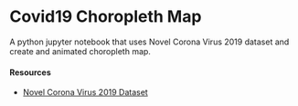 # Covid19 Choropleth Map

A python jupyter notebook that uses Novel Corona Virus 2019 dataset and create and animated choropleth map.

#### Resources
* [Novel Corona Virus 2019 Dataset]("https://www.kaggle.com/sudalairajkumar/novel-corona-virus-2019-dataset")
